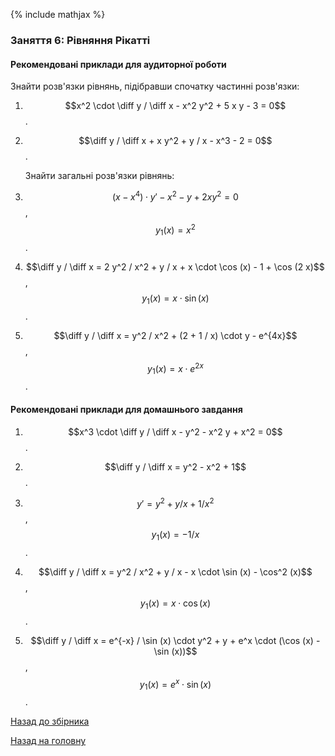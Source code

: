 {% include mathjax %}

### Заняття 6: Рівняння Рікатті

#### Рекомендовані приклади для аудиторної роботи

Знайти розв'язки рівнянь, підібравши спочатку частинні розв'язки:

1. $$x^2 \cdot \diff y / \diff x - x^2 y^2 + 5 x y - 3 = 0$$.

2. $$\diff y / \diff x + x y^2 + y / x - x^3 - 2 = 0$$.

	Знайти загальні розв'язки рівнянь:

3. $$(x - x^4) \cdot y' - x^2 - y + 2 x y^2 = 0$$, $$y_1(x) = x^2$$.

4. $$\diff y / \diff x = 2 y^2 / x^2 + y / x + x \cdot \cos (x) - 1 + \cos (2 x)$$, $$y_1(x) = x \cdot \sin (x)$$.

5. $$\diff y / \diff x = y^2 / x^2 + (2 + 1 / x) \cdot y - e^{4x}$$, $$y_1(x) = x \cdot e^{2 x}$$.

#### Рекомендовані приклади для домашнього завдання

1. $$x^3 \cdot \diff y / \diff x - y^2 - x^2 y + x^2 = 0$$.

2. $$\diff y / \diff x = y^2 - x^2 + 1$$.

3. $$y' = y^2 + y / x + 1 / x^2$$, $$y_1(x) = - 1 / x$$.

4. $$\diff y / \diff x = y^2 / x^2 + y / x - x \cdot \sin (x) - \cos^2 (x)$$, $$y_1(x) = x \cdot \cos (x)$$.

5. $$\diff y / \diff x = e^{-x} / \sin (x) \cdot y^2 + y + e^x \cdot (\cos (x) - \sin (x))$$, $$y_1(x) = e^x \cdot \sin (x)$$.

[Назад до збірника](README.md)

[Назад на головну](../README.md)
